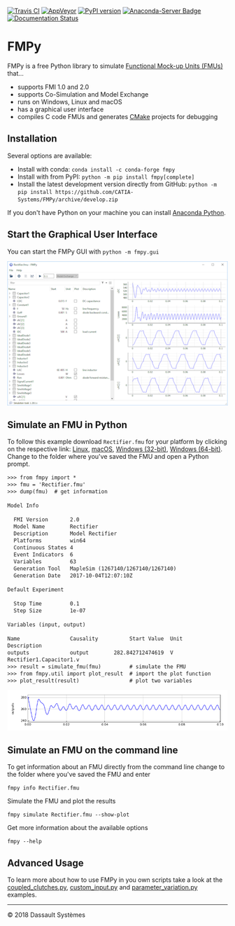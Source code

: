 [![Travis CI](https://travis-ci.org/CATIA-Systems/FMPy.svg?branch=master)](https://travis-ci.org/CATIA-Systems/FMPy)
[![AppVeyor](https://ci.appveyor.com/api/projects/status/github/CATIA-Systems/FMPy?branch=master&svg=true)](https://ci.appveyor.com/project/TorstenSommer/fmpy)
[![PyPI version](https://badge.fury.io/py/fmpy.svg)](https://badge.fury.io/py/fmpy)
[![Anaconda-Server Badge](https://anaconda.org/conda-forge/fmpy/badges/version.svg)](https://anaconda.org/conda-forge/fmpy)
[![Documentation Status](https://readthedocs.org/projects/fmpy/badge/?version=latest)](http://fmpy.readthedocs.io/en/latest/?badge=latest)

# FMPy

FMPy is a free Python library to simulate [Functional Mock-up Units (FMUs)](http://fmi-standard.org/) that...

- supports FMI 1.0 and 2.0
- supports Co-Simulation and Model Exchange
- runs on Windows, Linux and macOS
- has a graphical user interface
- compiles C code FMUs and generates [CMake](https://cmake.org/) projects for debugging

## Installation

Several options are available:

- Install with conda: `conda install -c conda-forge fmpy`
- Install with from PyPI: `python -m pip install fmpy[complete]`
- Install the latest development version directly from GitHub: `python -m pip install https://github.com/CATIA-Systems/FMPy/archive/develop.zip`

If you don't have Python on your machine you can install [Anaconda Python](https://www.anaconda.com/download/).

## Start the Graphical User Interface

You can start the FMPy GUI with `python -m fmpy.gui`

![FMPy GUI](docs/Rectifier_GUI.png)

## Simulate an FMU in Python

To follow this example download `Rectifier.fmu` for your platform by clicking on the respective link:
[Linux](https://github.com/modelica/fmi-cross-check/blob/master/fmus/2.0/cs/linux64/MapleSim/2017/Rectifier/Rectifier.fmu),
[macOS](https://github.com/modelica/fmi-cross-check/blob/master/fmus/2.0/cs/darwin64/MapleSim/2017/Rectifier/Rectifier.fmu),
[Windows (32-bit)](https://github.com/modelica/fmi-cross-check/blob/master/fmus/2.0/cs/win32/MapleSim/2017/Rectifier/Rectifier.fmu),
[Windows (64-bit)](https://github.com/modelica/fmi-cross-check/blob/master/fmus/2.0/cs/win64/MapleSim/2017/Rectifier/Rectifier.fmu).
Change to the folder where you've saved the FMU and open a Python prompt.

```
>>> from fmpy import *
>>> fmu = 'Rectifier.fmu'
>>> dump(fmu)  # get information

Model Info

  FMI Version       2.0
  Model Name        Rectifier
  Description       Model Rectifier
  Platforms         win64
  Continuous States 4
  Event Indicators  6
  Variables         63
  Generation Tool   MapleSim (1267140/1267140/1267140)
  Generation Date   2017-10-04T12:07:10Z

Default Experiment

  Stop Time         0.1
  Step Size         1e-07

Variables (input, output)

Name                Causality          Start Value  Unit     Description
outputs             output        282.842712474619  V        Rectifier1.Capacitor1.v
>>> result = simulate_fmu(fmu)         # simulate the FMU
>>> from fmpy.util import plot_result  # import the plot function
>>> plot_result(result)                # plot two variables
```

![Rectifier Result](docs/Rectifier_result.png)

## Simulate an FMU on the command line

To get information about an FMU directly from the command line change to the folder where you've saved the
FMU and enter

```
fmpy info Rectifier.fmu
```

Simulate the FMU and plot the results

```
fmpy simulate Rectifier.fmu --show-plot
```

Get more information about the available options

```
fmpy --help
```

## Advanced Usage

To learn more about how to use FMPy in you own scripts take a look at the
[coupled_clutches.py](fmpy/examples/coupled_clutches.py),
[custom_input.py](fmpy/examples/custom_input.py) and
[parameter_variation.py](fmpy/examples/parameter_variation.py) examples.

------------------------------------

&copy; 2018 Dassault Syst&egrave;mes
